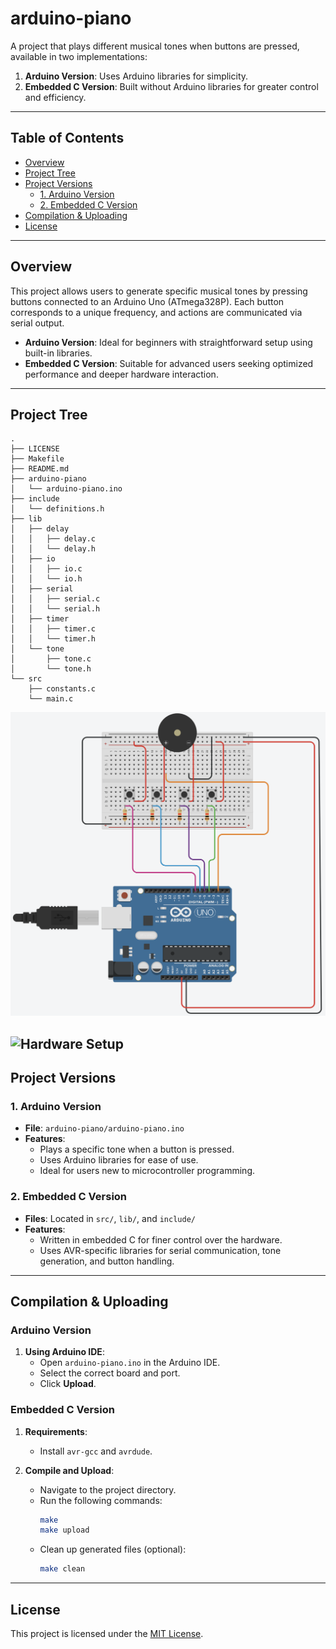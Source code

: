 # arduino-piano

A project that plays different musical tones when buttons are pressed, available in two implementations:

1. **Arduino Version**: Uses Arduino libraries for simplicity.
2. **Embedded C Version**: Built without Arduino libraries for greater control and efficiency.

---

## Table of Contents

- [Overview](#overview)
- [Project Tree](#project-tree)
- [Project Versions](#project-versions)
  - [1. Arduino Version](#1-arduino-version)
  - [2. Embedded C Version](#2-embedded-c-version)
- [Compilation & Uploading](#compilation--uploading)
- [License](#license)

---

## Overview

This project allows users to generate specific musical tones by pressing buttons connected to an Arduino Uno (ATmega328P). Each button corresponds to a unique frequency, and actions are communicated via serial output.

- **Arduino Version**: Ideal for beginners with straightforward setup using built-in libraries.
- **Embedded C Version**: Suitable for advanced users seeking optimized performance and deeper hardware interaction.

---

## Project Tree

```
.
├── LICENSE
├── Makefile
├── README.md
├── arduino-piano
│   └── arduino-piano.ino
├── include
│   └── definitions.h
├── lib
│   ├── delay
│   │   ├── delay.c
│   │   └── delay.h
│   ├── io
│   │   ├── io.c
│   │   └── io.h
│   ├── serial
│   │   ├── serial.c
│   │   └── serial.h
│   ├── timer
│   │   ├── timer.c
│   │   └── timer.h
│   └── tone
│       ├── tone.c
│       └── tone.h
└── src
    ├── constants.c
    └── main.c
```

![Hardware Setup Diagram](setup.png)

![Hardware Setup](setup2.png)
---

## Project Versions

### 1. Arduino Version

- **File**: `arduino-piano/arduino-piano.ino`
- **Features**:
  - Plays a specific tone when a button is pressed.
  - Uses Arduino libraries for ease of use.
  - Ideal for users new to microcontroller programming.

### 2. Embedded C Version

- **Files**: Located in `src/`, `lib/`, and `include/`
- **Features**:
  - Written in embedded C for finer control over the hardware.
  - Uses AVR-specific libraries for serial communication, tone generation, and button handling.


---

## Compilation & Uploading

### Arduino Version

1. **Using Arduino IDE**:
   - Open `arduino-piano.ino` in the Arduino IDE.
   - Select the correct board and port.
   - Click **Upload**.

### Embedded C Version

1. **Requirements**:
   - Install `avr-gcc` and `avrdude`.

2. **Compile and Upload**:
   - Navigate to the project directory.
   - Run the following commands:
     ```sh
     make
     make upload
     ```
   - Clean up generated files (optional):
     ```sh
     make clean
     ```

---

## License

This project is licensed under the [MIT License](LICENSE).
